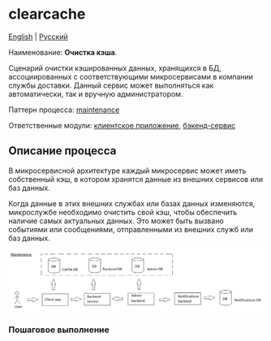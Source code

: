 # clearcache

[English](clearcache.md) | [Русский](clearcache.ru.md)

Наименование: **Очистка кэша**.

Сценарий очистки кэшированных данных, хранящихся в БД, ассоциированных с соответствующими микросервисами в компании службы доставки.
Данный сервис может выполняться как автоматически, так и вручную администратором. 

Паттерн процесса: [maintenance](../../processpatterns/maintenance.ru.md)

Ответственные модули: [клиентское приложение](../../frontend/adminclient.ru.md), [бэкенд-сервис](../../backend/adminbackend.ru.md)

## Описание процесса

В микросервисной архитектуре каждый микросервис может иметь собственный кэш, в котором хранятся данные из внешних сервисов или баз данных.

Когда данные в этих внешних службах или базах данных изменяются, микрослужбе необходимо очистить свой кэш, чтобы обеспечить наличие самых актуальных данных.
Это может быть вызвано событиями или сообщениями, отправленными из внешних служб или баз данных.

![maintenance_overall](../../img/maintenance_overall.png)

### Пошаговое выполнение
